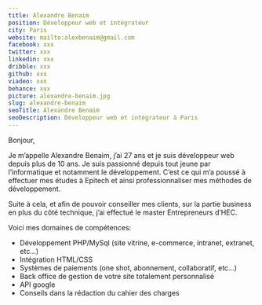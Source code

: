 ```yaml
---
title: Alexandre Benaim
position: Développeur web et intégrateur
city: Paris
website: mailto:alexbenaim@gmail.com
facebook: xxx
twitter: xxx
linkedin: xxx
dribble: xxx
github: xxx
viadeo: xxx
behance: xxx
picture: alexandre-benaim.jpg
slug: alexandre-benaim
seoTitle: Alexandre Benaim
seoDescription: Développeur web et intégrateur à Paris
---
```


Bonjour,

Je m’appelle Alexandre Benaim, j’ai 27 ans et je suis développeur web depuis plus de 10 ans. Je suis passionné depuis tout jeune par l’informatique et notamment le développement. C’est ce qui m’a poussé à effectuer mes études à Epitech et ainsi professionnaliser mes méthodes de développement.

Suite à cela, et afin de pouvoir conseiller mes clients, sur la partie business en plus du côté technique, j’ai effectué le master Entrepreneurs d’HEC.

Voici mes domaines de compétences:

* Développement PHP/MySql (site vitrine, e-commerce, intranet, extranet, etc…)
* Intégration HTML/CSS
* Systèmes de paiements (one shot, abonnement, collaboratif, etc…)
* Back office de gestion de votre site totalement personnalisé
* API google
* Conseils dans la rédaction du cahier des charges
